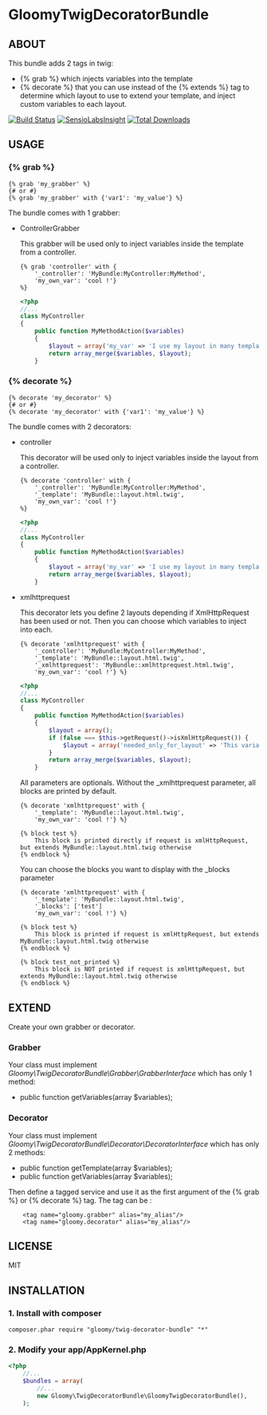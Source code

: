 GloomyTwigDecoratorBundle
=========================

ABOUT
-----

This bundle adds 2 tags in twig:
- {% grab %} which injects variables into the template
- {% decorate %} that you can use instead of the {% extends %} tag to determine which layout to use to extend your template, and inject custom variables to each layout.

[![Build Status](https://api.travis-ci.org/iamluc/GloomyTwigDecoratorBundle.png?branch=master)](https://travis-ci.org/iamluc/GloomyTwigDecoratorBundle) [![SensioLabsInsight](https://insight.sensiolabs.com/projects/6bc5679f-b0b0-457f-8ca9-c81ebfb47172/mini.png)](https://insight.sensiolabs.com/projects/6bc5679f-b0b0-457f-8ca9-c81ebfb47172) [![Total Downloads](https://poser.pugx.org/gloomy/twig-decorator-bundle/downloads.png)](https://packagist.org/packages/gloomy/twig-decorator-bundle)

USAGE
-----

### {% grab %}
``` html+django
{% grab 'my_grabber' %}
{# or #}
{% grab 'my_grabber' with {'var1': 'my_value'} %}
```

The bundle comes with 1 grabber:
- ControllerGrabber

    This grabber will be used only to inject variables inside the template from a controller.
    ``` html+django
    {% grab 'controller' with {
        '_controller': 'MyBundle:MyController:MyMethod',
        'my_own_var': 'cool !'}
    %}
    ```

    ``` php
    <?php
    //...
    class MyController
    {
        public function MyMethodAction($variables)
        {
            $layout = array('my_var' => 'I use my layout in many templates, but I inject variables only here');
            return array_merge($variables, $layout);
        }
    ```

### {% decorate %}
``` html+django
{% decorate 'my_decorator' %}
{# or #}
{% decorate 'my_decorator' with {'var1': 'my_value'} %}
```

The bundle comes with 2 decorators:
- controller

    This decorator will be used only to inject variables inside the layout from a controller.
    ``` html+django
    {% decorate 'controller' with {
        '_controller': 'MyBundle:MyController:MyMethod',
        '_template': 'MyBundle::layout.html.twig',
        'my_own_var': 'cool !'}
    %}
    ```

    ``` php
    <?php
    //...
    class MyController
    {
        public function MyMethodAction($variables)
        {
            $layout = array('my_var' => 'I use my layout in many templates, but I inject variables only here');
            return array_merge($variables, $layout);
        }
    ```

- xmlhttprequest

    This decorator lets you define 2 layouts depending if XmlHttpRequest has been used or not. Then you can choose which variables to inject into each.
    ``` html+django
    {% decorate 'xmlhttprequest' with {
        '_controller': 'MyBundle:MyController:MyMethod',
        '_template': 'MyBundle::layout.html.twig',
        '_xmlhttprequest': 'MyBundle::xmlhttprequest.html.twig',
        'my_own_var': 'cool !'} %}
    ```

    ``` php
    <?php
    //...
    class MyController
    {
        public function MyMethodAction($variables)
        {
            $layout = array();
            if (false === $this->getRequest()->isXmlHttpRequest()) {
                $layout = array('needed_only_for_layout' => 'This variable is NOT injected in XmlHttpRequest mode');
            }
            return array_merge($variables, $layout);
        }
    ```

    All parameters are optionals.
    Without the _xmlhttprequest parameter, all blocks are printed by default.

    ``` html+django
    {% decorate 'xmlhttprequest' with {
        '_template': 'MyBundle::layout.html.twig',
        'my_own_var': 'cool !'} %}

    {% block test %}
        This block is printed directly if request is xmlHttpRequest, but extends MyBundle::layout.html.twig otherwise
    {% endblock %}
    ```

    You can choose the blocks you want to display with the _blocks parameter

    ``` html+django
    {% decorate 'xmlhttprequest' with {
        '_template': 'MyBundle::layout.html.twig',
        '_blocks': ['test']
        'my_own_var': 'cool !'} %}

    {% block test %}
        This block is printed if request is xmlHttpRequest, but extends MyBundle::layout.html.twig otherwise
    {% endblock %}

    {% block test_not_printed %}
        This block is NOT printed if request is xmlHttpRequest, but extends MyBundle::layout.html.twig otherwise
    {% endblock %}
    ```

EXTEND
------

Create your own grabber or decorator.

### Grabber
Your class must implement _Gloomy\TwigDecoratorBundle\Grabber\GrabberInterface_ which has only 1 method:
- public function getVariables(array $variables);

### Decorator
Your class must implement _Gloomy\TwigDecoratorBundle\Decorator\DecoratorInterface_ which has only 2 methods:
- public function getTemplate(array $variables);
- public function getVariables(array $variables);

Then define a tagged service and use it as the first argument of the {% grab %} or {% decorate %} tag.
The tag can be :
```
    <tag name="gloomy.grabber" alias="my_alias"/>
    <tag name="gloomy.decorator" alias="my_alias"/>
```

LICENSE
-------

MIT

INSTALLATION
------------

### 1. Install with composer

    composer.phar require "gloomy/twig-decorator-bundle" "*"

### 2. Modify your app/AppKernel.php

``` php
<?php
    //...
    $bundles = array(
        //...
        new Gloomy\TwigDecoratorBundle\GloomyTwigDecoratorBundle(),
    );
```
